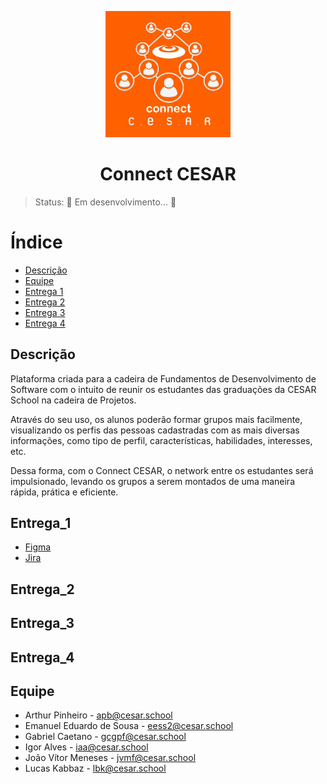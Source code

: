 <p align="center">
  <img width="200" display=inline-block src=imagem_2023-08-28_212900261.png>
<h1 align="center">Connect CESAR </h1>

>Status: 🚧 Em desenvolvimento... 🚧

# Índice
* [Descrição](#descrição)
* [Equipe](#equipe)
* [Entrega 1](#entrega_1)
* [Entrega 2](#entrega_2)
* [Entrega 3](#entrega_3)
* [Entrega 4](#entrega_4)

## Descrição
Plataforma criada para a cadeira de Fundamentos de Desenvolvimento de Software com o intuito de reunir os estudantes das graduações da CESAR School na cadeira de Projetos. 

Através do seu uso, os alunos poderão formar grupos mais facilmente, visualizando os perfis das pessoas cadastradas com as mais diversas informações, como tipo de perfil, características, habilidades, interesses, etc.

Dessa forma, com o Connect CESAR, o network entre os estudantes será impulsionado, levando os grupos a serem montados de uma maneira rápida, prática e eficiente.

## Entrega_1
* <a href="https://www.figma.com/file/UyXPbIk4jsHQoTUXDffQGl/Connect-CESAR?type=design&node-id=516%3A91&mode=design&t=HFYYJSwDUDUiuZqm-1" target="_blank" rel="noopener noreferrer">Figma</a>
* <a href="https://connectcesar.atlassian.net/jira/software/projects/CC/boards/1/" target="_blank" rel="noopener noreferrer">Jira</a>

## Entrega_2

## Entrega_3

## Entrega_4

## Equipe
* Arthur Pinheiro - apb@cesar.school
* Emanuel Eduardo de Sousa - eess2@cesar.school
* Gabriel Caetano - gcgpf@cesar.school
* Igor Alves - iaa@cesar.school
* João Vítor Meneses - jvmf@cesar.school
* Lucas Kabbaz - lbk@cesar.school
